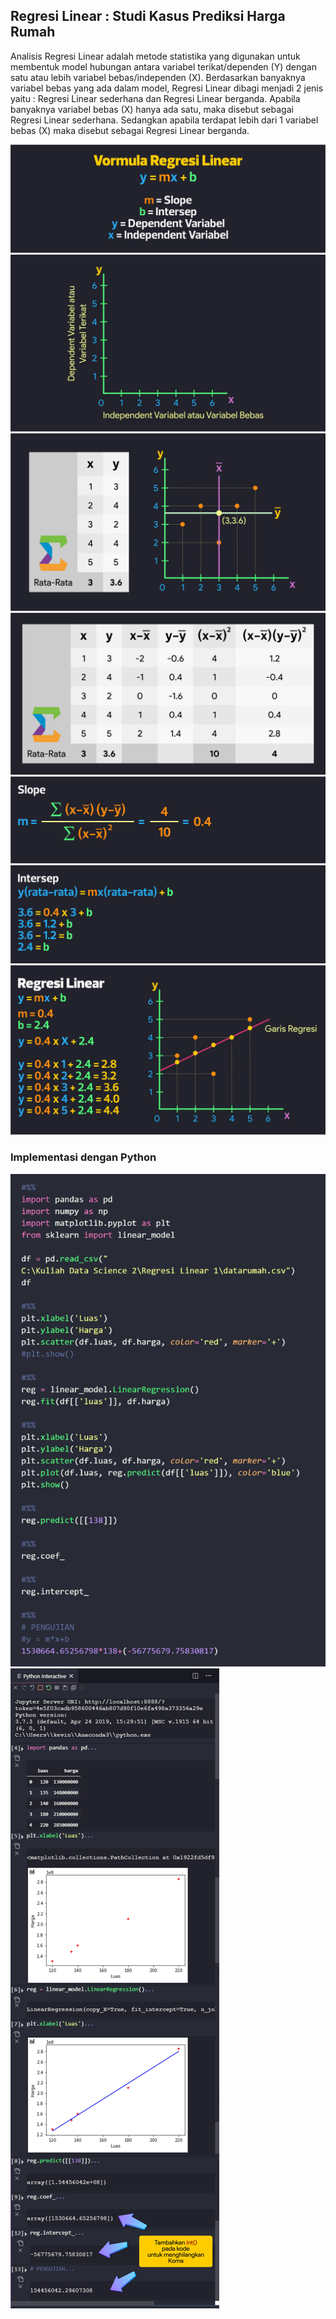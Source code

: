 ## Regresi Linear : Studi Kasus Prediksi Harga Rumah

Analisis Regresi Linear adalah metode statistika yang digunakan untuk membentuk model hubungan antara variabel terikat/dependen (Y) dengan satu atau lebih variabel bebas/independen (X). Berdasarkan banyaknya variabel bebas yang ada dalam model, Regresi Linear dibagi menjadi 2 jenis yaitu : Regresi Linear sederhana dan Regresi Linear berganda. Apabila banyaknya variabel bebas (X) hanya ada satu, maka disebut sebagai Regresi Linear sederhana. Sedangkan apabila terdapat lebih dari 1 variabel bebas (X) maka disebut sebagai Regresi Linear berganda.

<img src="/pythondatascience/images/RegresiLinear1.jpg?raw=true"/>
<img src="/pythondatascience/images/RegresiLinear2.jpg?raw=true"/>
<img src="/pythondatascience/images/RegresiLinear3.jpg?raw=true"/>
<img src="/pythondatascience/images/RegresiLinear4.jpg?raw=true"/>
<img src="/pythondatascience/images/RegresiLinear5.jpg?raw=true"/>
<img src="/pythondatascience/images/RegresiLinear6.jpg?raw=true"/>
<img src="/pythondatascience/images/RegresiLinear7.jpg?raw=true"/>

### Implementasi dengan Python
<img src="/pythondatascience/images/RegresiLinearCode1.jpg?raw=true"/>
<img src="/pythondatascience/images/RegresiLinearCode3.jpg?raw=true"/>
